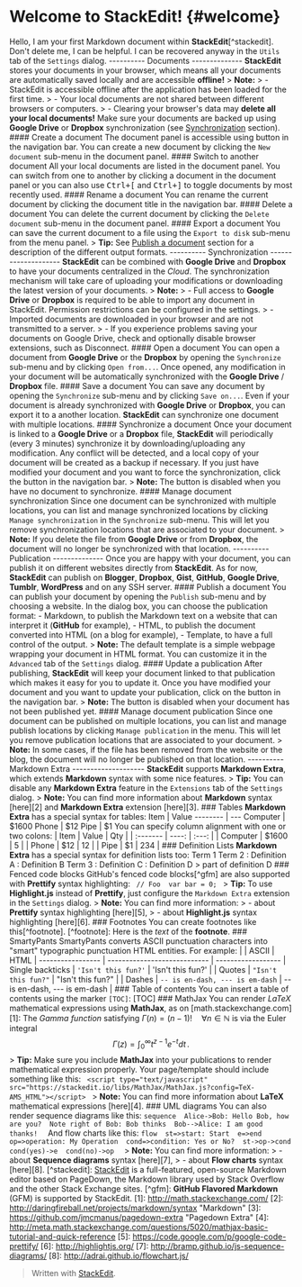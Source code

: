 
Welcome to StackEdit! {#welcome} 
==================== 
 Hello, I am your first Markdown document within **StackEdit**[^stackedit]. Don't delete me, I can be helpful. I can be recovered anyway in the `Utils` tab of the <i class="icon-cog"></i> `Settings` dialog.  ---------- Documents --------------  **StackEdit** stores your documents in your browser, which means all your documents are automatically saved locally and are accessible **offline!**  > **Note:**  > - StackEdit is accessible offline after the application has been loaded for the first time.  > - Your local documents are not shared between different browsers or computers.  > - Clearing your browser's data may **delete all your local documents!** Make sure your documents are backed up using **Google Drive** or **Dropbox** synchronization (see [<i class="icon-refresh"></i> Synchronization](#synchronization) section). #### <i class="icon-file"></i> Create a document  The document panel is accessible using <i class="icon-folder-open"></i> button in the navigation bar. You can create a new document by clicking the <i class="icon-file"></i> `New document` sub-menu in the document panel. #### <i class="icon-folder-open"></i> Switch to another document  All your local documents are listed in the document panel. You can switch from one to another by clicking a document in the document panel or you can also use <kbd>Ctrl+[</kbd> and <kbd>Ctrl+]</kbd> to toggle documents by most recently used. #### <i class="icon-pencil"></i> Rename a document  You can rename the current document by clicking the document title in the navigation bar. #### <i class="icon-trash"></i> Delete a document  You can delete the current document by clicking the <i class="icon-trash"></i> `Delete document` sub-menu in the document panel. #### <i class="icon-hdd"></i> Export a document  You can save the current document to a file using the <i class="icon-hdd"></i> `Export to disk` sub-menu from the <i class="icon-provider-stackedit"></i> menu panel.  > **Tip:** See [<i class="icon-upload"></i> Publish a document](#publish-a-document) section for a description of the different output formats.  ---------- Synchronization --------------------  **StackEdit** can be combined with <i class="icon-provider-gdrive"></i> **Google Drive** and <i class="icon-provider-dropbox"></i> **Dropbox** to have your documents centralized in the *Cloud*. The synchronization mechanism will take care of uploading your modifications or downloading the latest version of your documents.  > **Note:**  > - Full access to **Google Drive** or **Dropbox** is required to be able to import any document in StackEdit. Permission restrictions can be configured in the settings.  > - Imported documents are downloaded in your browser and are not transmitted to a server.  > - If you experience problems saving your documents on Google Drive, check and optionally disable browser extensions, such as Disconnect. #### <i class="icon-refresh"></i> Open a document  You can open a document from <i class="icon-provider-gdrive"></i> **Google Drive** or the <i class="icon-provider-dropbox"></i> **Dropbox** by opening the <i class="icon-refresh"></i> `Synchronize` sub-menu and by clicking `Open from...`. Once opened, any modification in your document will be automatically synchronized with the **Google Drive** / **Dropbox** file. #### <i class="icon-refresh"></i> Save a document  You can save any document by opening the <i class="icon-refresh"></i> `Synchronize` sub-menu and by clicking `Save on...`. Even if your document is already synchronized with **Google Drive** or **Dropbox**, you can export it to a another location. **StackEdit** can synchronize one document with multiple locations. #### <i class="icon-refresh"></i> Synchronize a document  Once your document is linked to a <i class="icon-provider-gdrive"></i> **Google Drive** or a <i class="icon-provider-dropbox"></i> **Dropbox** file, **StackEdit** will periodically (every 3 minutes) synchronize it by downloading/uploading any modification. Any conflict will be detected, and a local copy of your document will be created as a backup if necessary.  If you just have modified your document and you want to force the synchronization, click the <i class="icon-refresh"></i> button in the navigation bar.  > **Note:** The <i class="icon-refresh"></i> button is disabled when you have no document to synchronize. #### <i class="icon-refresh"></i> Manage document synchronization  Since one document can be synchronized with multiple locations, you can list and manage synchronized locations by clicking <i class="icon-refresh"></i> `Manage synchronization` in the <i class="icon-refresh"></i> `Synchronize` sub-menu. This will let you remove synchronization locations that are associated to your document.  > **Note:** If you delete the file from **Google Drive** or from **Dropbox**, the document will no longer be synchronized with that location.  ---------- Publication --------------  Once you are happy with your document, you can publish it on different websites directly from **StackEdit**. As for now, **StackEdit** can publish on **Blogger**, **Dropbox**, **Gist**, **GitHub**, **Google Drive**, **Tumblr**, **WordPress** and on any SSH server. #### <i class="icon-upload"></i> Publish a document  You can publish your document by opening the <i class="icon-upload"></i> `Publish` sub-menu and by choosing a website. In the dialog box, you can choose the publication format:  - Markdown, to publish the Markdown text on a website that can interpret it (**GitHub** for example), - HTML, to publish the document converted into HTML (on a blog for example), - Template, to have a full control of the output. > **Note:** The default template is a simple webpage wrapping your document in HTML format. You can customize it in the `Advanced` tab of the <i class="icon-cog"></i> `Settings` dialog. #### <i class="icon-upload"></i> Update a publication  After publishing, **StackEdit** will keep your document linked to that publication which makes it easy for you to update it. Once you have modified your document and you want to update your publication, click on the <i class="icon-upload"></i> button in the navigation bar.  > **Note:** The <i class="icon-upload"></i> button is disabled when your document has not been published yet. #### <i class="icon-upload"></i> Manage document publication  Since one document can be published on multiple locations, you can list and manage publish locations by clicking <i class="icon-upload"></i> `Manage publication` in the <i class="icon-provider-stackedit"></i> menu. This will let you remove publication locations that are associated to your document.  > **Note:** In some cases, if the file has been removed from the website or the blog, the document will no longer be published on that location.  ---------- Markdown Extra --------------------  **StackEdit** supports **Markdown Extra**, which extends **Markdown** syntax with some nice features.  > **Tip:** You can disable any **Markdown Extra** feature in the `Extensions` tab of the <i class="icon-cog"></i> `Settings` dialog.  > **Note:** You can find more information about **Markdown** syntax [here][2] and **Markdown Extra** extension [here][3]. ### Tables  **Markdown Extra** has a special syntax for tables:  Item | Value  -------- | ---  Computer | $1600  Phone | $12  Pipe | $1 You can specify column alignment with one or two colons:  | Item | Value | Qty |  | :------- | ----: | :---: |  | Computer | $1600 | 5 |  | Phone | $12 | 12 |  | Pipe | $1 | 234 | ### Definition Lists  **Markdown Extra** has a special syntax for definition lists too:  Term 1  Term 2  : Definition A  : Definition B  Term 3  : Definition C  : Definition D  > part of definition D ### Fenced code blocks  GitHub's fenced code blocks[^gfm] are also supported with **Prettify** syntax highlighting: ```  // Foo  var bar = 0;  ```  > **Tip:** To use **Highlight.js** instead of **Prettify**, just configure the `Markdown Extra` extension in the <i class="icon-cog"></i> `Settings` dialog.  > **Note:** You can find more information:  > - about **Prettify** syntax highlighting [here][5],  > - about **Highlight.js** syntax highlighting [here][6]. ### Footnotes  You can create footnotes like this[^footnote].  [^footnote]: Here is the *text* of the **footnote**. ### SmartyPants  SmartyPants converts ASCII punctuation characters into "smart" typographic punctuation HTML entities. For example:  | | ASCII | HTML |  ----------------- | ---------------------------- | ------------------  | Single backticks | `'Isn't this fun?'` | 'Isn't this fun?' |  | Quotes | `"Isn't this fun?"` | "Isn't this fun?" |  | Dashes | `-- is en-dash, --- is em-dash` | -- is en-dash, --- is em-dash | ### Table of contents  You can insert a table of contents using the marker `[TOC]`:  [TOC] ### MathJax  You can render *LaTeX* mathematical expressions using **MathJax**, as on [math.stackexchange.com][1]:  The *Gamma function* satisfying $\Gamma(n) = (n-1)!\quad\forall n\in\mathbb N$ is via the Euler integral $$  \Gamma(z) = \int_0^\infty t^{z-1}e^{-t}dt\,.  $$  > **Tip:** Make sure you include **MathJax** into your publications to render mathematical expression properly. Your page/template should include something like this: ```  <script type="text/javascript" src="https://stackedit.io/libs/MathJax/MathJax.js?config=TeX-AMS_HTML"></script>  ```  > **Note:** You can find more information about **LaTeX** mathematical expressions [here][4]. ### UML diagrams  You can also render sequence diagrams like this: ```sequence  Alice->Bob: Hello Bob, how are you?  Note right of Bob: Bob thinks  Bob-->Alice: I am good thanks!  ```  And flow charts like this: ```flow  st=>start: Start  e=>end  op=>operation: My Operation  cond=>condition: Yes or No?  st->op->cond  cond(yes)->e  cond(no)->op  ```  > **Note:** You can find more information:  > - about **Sequence diagrams** syntax [here][7],  > - about **Flow charts** syntax [here][8].  [^stackedit]: [StackEdit](https://stackedit.io/) is a full-featured, open-source Markdown editor based on PageDown, the Markdown library used by Stack Overflow and the other Stack Exchange sites.  [^gfm]: **GitHub Flavored Markdown** (GFM) is supported by StackEdit.  [1]: http://math.stackexchange.com/  [2]: http://daringfireball.net/projects/markdown/syntax "Markdown"  [3]: https://github.com/jmcmanus/pagedown-extra "Pagedown Extra"  [4]: http://meta.math.stackexchange.com/questions/5020/mathjax-basic-tutorial-and-quick-reference  [5]: https://code.google.com/p/google-code-prettify/  [6]: http://highlightjs.org/  [7]: http://bramp.github.io/js-sequence-diagrams/  [8]: http://adrai.github.io/flowchart.js/

> Written with [StackEdit](https://stackedit.io/).
<!--stackedit_data:
eyJoaXN0b3J5IjpbLTExNTYzNTc3ODVdfQ==
-->
